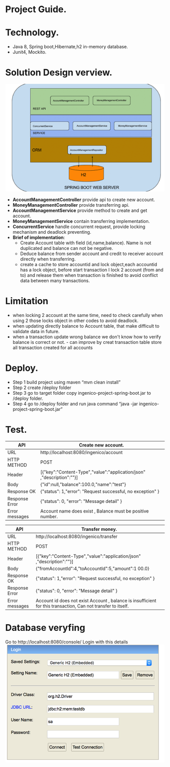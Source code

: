 # Project Guide.


#  Technology.
+  Java 8, Spring boot,Hibernate,h2   in-memory   database.
+   Junit4,   Mockito.


# Solution Design verview.

![](ProjectGuide/overview.png?raw=true)
+ **AccountManagementController** provide api to create new account.
+ **MoneyManagementController** provide transferring api.
+ **AccountManagementService** provide method to create and get account.  
+ **MoneyManagementService** contain transferring implementation.
+ **ConcurrentService** handle concurrent request, provide locking mechanism and  deadlock preventing.
+ **Brief   of   implementation**:
  + Create   Account   table   with   field   (id,name,balance).   Name   is   not   duplicated   and   balance   can   not   be negative.
  + Deduce   balance   from   sender   account   and   credit   to   receiver   account   directly   when   transferring.
  + create a cache to store accountid and lock object,each accountid has a lock   object,   before   start transaction I lock 2 account (from and to)   and release them when transaction is finished to avoid conflict data between many transactions.


#  Limitation

+  when   locking   2   account   at   the   same   time,   need   to   check   carefully   when   using   2   those   locks      object
in   other   codes   to   avoid   deadlock.
 + when   updating   directly   balance   to   Account   table,   that   make   difficult   to   validate   data   in   future.
  +  when   a   transaction   update   wrong   balance   we   don't   know   how   to   verify   balance   is   correct   or   not.    -   can   improve   by   creat   transaction   table   store   all   transaction   created   for   all   accounts
  
# Deploy.
   + Step   1   build   project   using   maven   “mvn   clean   install”
   + Step   2   create   /deploy   folder
  +  Step   3   go   to   target   folder   copy   ingenico-project-spring-boot.jar   to   /deploy   folder.
   + Step   4   go   to   /deploy   folder   and   run   java   command   “java   -jar   ingenico-project-spring-boot.jar”
  
# Test.



| API | Create   new   account. |
| ------ | ------ |
| URL | http://localhost:8080/ingenico/account |
| HTTP   METHOD | POST|
| Header| [{"key":"Content-Type","value":"application/json" ,"description":""}] |
| Body | {"id":null,"balance":100.0,"name":"test"} |
| Response   OK | {"status":   1,"error":   "Request   successful,   no   exception" }|
| Response   Error | {"status":   0, "error":   "Message detail" }|
| Error   messages | Account   name   does   exist , Balance   must   be positive   number.|


| API | Transfer money. |
| ------ | ------ |
| URL | http://localhost:8080/ingenico/transfer |
| HTTP   METHOD | POST|
| Header| [{"key":"Content-Type","value":"application/json" ,"description":""}] |
| Body | {"fromAccountId":4,"toAccountId":5,"amount":1 00.0} |
| Response   OK | {"status":   1,"error":   "Request   successful,   no   exception" }|
| Response   Error | {"status":   0, "error":   "Message detail" }|
| Error   messages | Account   id   <id>   does   not   exist Account   , balance   is   insufficient   for   this transaction, Can   not   transfer   to   itself.|


# Database veryfing
Go   to    http://localhost:8080/console/ Login   with   this   details
![](ProjectGuide/db.png?raw=true)